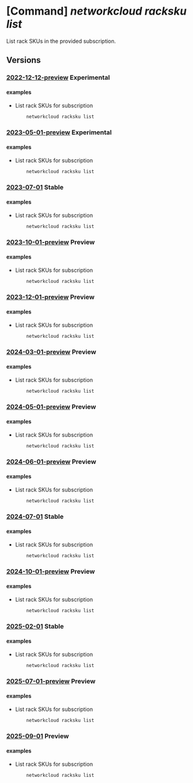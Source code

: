 # [Command] _networkcloud racksku list_

List rack SKUs in the provided subscription.

## Versions

### [2022-12-12-preview](/Resources/mgmt-plane/L3N1YnNjcmlwdGlvbnMve30vcHJvdmlkZXJzL21pY3Jvc29mdC5uZXR3b3JrY2xvdWQvcmFja3NrdXM=/2022-12-12-preview.xml) **Experimental**

<!-- mgmt-plane /subscriptions/{}/providers/microsoft.networkcloud/rackskus 2022-12-12-preview -->

#### examples

- List rack SKUs for subscription
    ```bash
        networkcloud racksku list
    ```

### [2023-05-01-preview](/Resources/mgmt-plane/L3N1YnNjcmlwdGlvbnMve30vcHJvdmlkZXJzL21pY3Jvc29mdC5uZXR3b3JrY2xvdWQvcmFja3NrdXM=/2023-05-01-preview.xml) **Experimental**

<!-- mgmt-plane /subscriptions/{}/providers/microsoft.networkcloud/rackskus 2023-05-01-preview -->

#### examples

- List rack SKUs for subscription
    ```bash
        networkcloud racksku list
    ```

### [2023-07-01](/Resources/mgmt-plane/L3N1YnNjcmlwdGlvbnMve30vcHJvdmlkZXJzL21pY3Jvc29mdC5uZXR3b3JrY2xvdWQvcmFja3NrdXM=/2023-07-01.xml) **Stable**

<!-- mgmt-plane /subscriptions/{}/providers/microsoft.networkcloud/rackskus 2023-07-01 -->

#### examples

- List rack SKUs for subscription
    ```bash
        networkcloud racksku list
    ```

### [2023-10-01-preview](/Resources/mgmt-plane/L3N1YnNjcmlwdGlvbnMve30vcHJvdmlkZXJzL21pY3Jvc29mdC5uZXR3b3JrY2xvdWQvcmFja3NrdXM=/2023-10-01-preview.xml) **Preview**

<!-- mgmt-plane /subscriptions/{}/providers/microsoft.networkcloud/rackskus 2023-10-01-preview -->

#### examples

- List rack SKUs for subscription
    ```bash
        networkcloud racksku list
    ```

### [2023-12-01-preview](/Resources/mgmt-plane/L3N1YnNjcmlwdGlvbnMve30vcHJvdmlkZXJzL21pY3Jvc29mdC5uZXR3b3JrY2xvdWQvcmFja3NrdXM=/2023-12-01-preview.xml) **Preview**

<!-- mgmt-plane /subscriptions/{}/providers/microsoft.networkcloud/rackskus 2023-12-01-preview -->

#### examples

- List rack SKUs for subscription
    ```bash
        networkcloud racksku list
    ```

### [2024-03-01-preview](/Resources/mgmt-plane/L3N1YnNjcmlwdGlvbnMve30vcHJvdmlkZXJzL21pY3Jvc29mdC5uZXR3b3JrY2xvdWQvcmFja3NrdXM=/2024-03-01-preview.xml) **Preview**

<!-- mgmt-plane /subscriptions/{}/providers/microsoft.networkcloud/rackskus 2024-03-01-preview -->

#### examples

- List rack SKUs for subscription
    ```bash
        networkcloud racksku list
    ```

### [2024-05-01-preview](/Resources/mgmt-plane/L3N1YnNjcmlwdGlvbnMve30vcHJvdmlkZXJzL21pY3Jvc29mdC5uZXR3b3JrY2xvdWQvcmFja3NrdXM=/2024-05-01-preview.xml) **Preview**

<!-- mgmt-plane /subscriptions/{}/providers/microsoft.networkcloud/rackskus 2024-05-01-preview -->

#### examples

- List rack SKUs for subscription
    ```bash
        networkcloud racksku list
    ```

### [2024-06-01-preview](/Resources/mgmt-plane/L3N1YnNjcmlwdGlvbnMve30vcHJvdmlkZXJzL21pY3Jvc29mdC5uZXR3b3JrY2xvdWQvcmFja3NrdXM=/2024-06-01-preview.xml) **Preview**

<!-- mgmt-plane /subscriptions/{}/providers/microsoft.networkcloud/rackskus 2024-06-01-preview -->

#### examples

- List rack SKUs for subscription
    ```bash
        networkcloud racksku list
    ```

### [2024-07-01](/Resources/mgmt-plane/L3N1YnNjcmlwdGlvbnMve30vcHJvdmlkZXJzL21pY3Jvc29mdC5uZXR3b3JrY2xvdWQvcmFja3NrdXM=/2024-07-01.xml) **Stable**

<!-- mgmt-plane /subscriptions/{}/providers/microsoft.networkcloud/rackskus 2024-07-01 -->

#### examples

- List rack SKUs for subscription
    ```bash
        networkcloud racksku list
    ```

### [2024-10-01-preview](/Resources/mgmt-plane/L3N1YnNjcmlwdGlvbnMve30vcHJvdmlkZXJzL21pY3Jvc29mdC5uZXR3b3JrY2xvdWQvcmFja3NrdXM=/2024-10-01-preview.xml) **Preview**

<!-- mgmt-plane /subscriptions/{}/providers/microsoft.networkcloud/rackskus 2024-10-01-preview -->

#### examples

- List rack SKUs for subscription
    ```bash
        networkcloud racksku list
    ```

### [2025-02-01](/Resources/mgmt-plane/L3N1YnNjcmlwdGlvbnMve30vcHJvdmlkZXJzL21pY3Jvc29mdC5uZXR3b3JrY2xvdWQvcmFja3NrdXM=/2025-02-01.xml) **Stable**

<!-- mgmt-plane /subscriptions/{}/providers/microsoft.networkcloud/rackskus 2025-02-01 -->

#### examples

- List rack SKUs for subscription
    ```bash
        networkcloud racksku list
    ```

### [2025-07-01-preview](/Resources/mgmt-plane/L3N1YnNjcmlwdGlvbnMve30vcHJvdmlkZXJzL21pY3Jvc29mdC5uZXR3b3JrY2xvdWQvcmFja3NrdXM=/2025-07-01-preview.xml) **Preview**

<!-- mgmt-plane /subscriptions/{}/providers/microsoft.networkcloud/rackskus 2025-07-01-preview -->

#### examples

- List rack SKUs for subscription
    ```bash
        networkcloud racksku list
    ```

### [2025-09-01](/Resources/mgmt-plane/L3N1YnNjcmlwdGlvbnMve30vcHJvdmlkZXJzL21pY3Jvc29mdC5uZXR3b3JrY2xvdWQvcmFja3NrdXM=/2025-09-01.xml) **Preview**

<!-- mgmt-plane /subscriptions/{}/providers/microsoft.networkcloud/rackskus 2025-09-01 -->

#### examples

- List rack SKUs for subscription
    ```bash
        networkcloud racksku list
    ```
